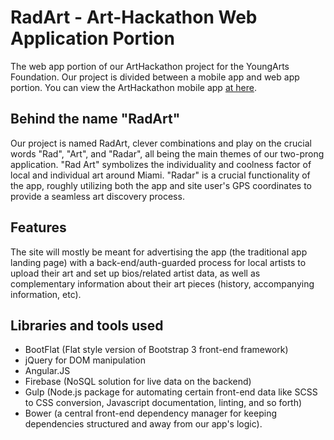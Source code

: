 # RadArt - Art-Hackathon Web Application Portion
The web app portion of our ArtHackathon project for the YoungArts Foundation. Our project is divided between a mobile app and web app portion. You can view the ArtHackathon mobile app [at here](https://github.com/alastairparagas/ArtHackathon-App).

## Behind the name "RadArt"
Our project is named RadArt, clever combinations and play on the crucial words "Rad", "Art", and "Radar", all being the main themes of our two-prong application. "Rad Art" symbolizes the individuality and coolness factor of local and individual art around Miami. "Radar" is a crucial functionality of the app, roughly utilizing both the app and site user's GPS coordinates to provide a seamless art discovery process.

## Features
The site will mostly be meant for advertising the app (the traditional app landing page) with a back-end/auth-guarded process for local artists to upload their art and set up bios/related artist data, as well as complementary information about their art pieces (history, accompanying information, etc).

## Libraries and tools used
* BootFlat (Flat style version of Bootstrap 3 front-end framework)
* jQuery for DOM manipulation
* Angular.JS
* Firebase (NoSQL solution for live data on the backend)
* Gulp (Node.js package for automating certain front-end data like SCSS to CSS conversion, Javascript documentation, linting, and so forth)
* Bower (a central front-end dependency manager for keeping dependencies structured and away from our app's logic).